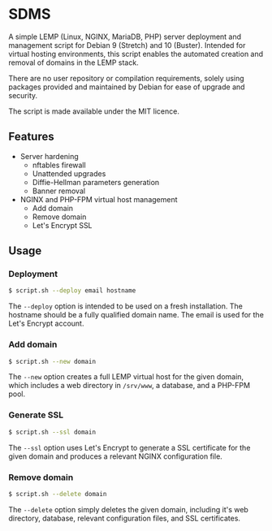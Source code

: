 # SDMS
A simple LEMP (Linux, NGINX, MariaDB, PHP) server deployment and management script for Debian 9 (Stretch) and 10 (Buster). Intended for virtual hosting environments, this script enables the automated creation and removal of domains in the LEMP stack.

There are no user repository or compilation requirements, solely using packages provided and maintained by Debian for ease of upgrade and security.

The script is made available under the MIT licence.

## Features

* Server hardening
  * nftables firewall
  * Unattended upgrades
  * Diffie-Hellman parameters generation
  * Banner removal
* NGINX and PHP-FPM virtual host management
  * Add domain
  * Remove domain
  * Let's Encrypt SSL

## Usage
### Deployment
```sh
$ script.sh --deploy email hostname
```
The `--deploy` option is intended to be used on a fresh installation. The hostname should be a fully qualified domain name. The email is used for the Let's Encrypt account.

### Add domain
```sh
$ script.sh --new domain
```
The `--new` option creates a full LEMP virtual host for the given domain, which includes a web directory in `/srv/www`, a database, and a PHP-FPM pool.

### Generate SSL
```sh
$ script.sh --ssl domain
```
The `--ssl` option uses Let's Encrypt to generate a SSL certificate for the given domain and produces a relevant NGINX configuration file.

### Remove domain
```sh
$ script.sh --delete domain
```
The `--delete` option simply deletes the given domain, including it's web directory, database, relevant configuration files, and SSL certificates.

